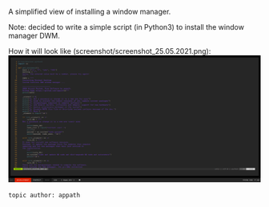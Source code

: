 A simplified view of installing a window manager.

Note: decided to write a simple script (in Python3) to install the window manager DWM.

How it will look like (screenshot/screenshot_25.05.2021.png):
![Custom DWM window manager](screenshot/screenshot_25.05.2021.png)

```https://github.com/appath/CustomDWM.git
topic author: appath
```
